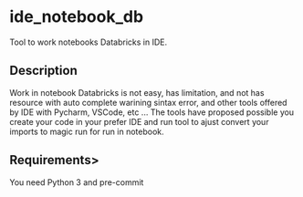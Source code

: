 # ide_notebook_db

Tool to work notebooks Databricks in IDE.
## Description
Work in notebook Databricks is not easy, has limitation, and not has resource with auto complete
warining sintax error, and other tools offered by IDE with Pycharm, VSCode, etc ...
The tools have proposed possible you create your code in your prefer IDE and run tool to ajust
convert your imports to magic run for run in notebook. 


## Requirements>



You need Python 3 and pre-commit
